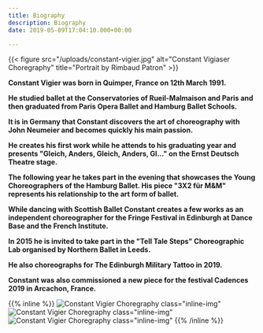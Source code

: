 ```yaml
---
title: Biography
description: Biography
date: 2019-05-09T17:04:10.000+00:00

---
```

{{< figure src="/uploads/constant-vigier.jpg" alt="Constant Vigiaser Choregraphy" title="Portrait by Rimbaud Patron" >}}
<br/>

**Constant Vigier was born in Quimper, France on 12th March 1991.**

**He studied ballet at the Conservatories of Rueil-Malmaison and Paris and then graduated from Paris Opera Ballet and Hamburg Ballet Schools.**

**It is in Germany that Constant discovers the art of choreography with John Neumeier and becomes quickly his main passion.**

**He creates his first work while he attends to his graduating year and presents "Gleich, Anders, Gleich, Anders, Gl..." on the Ernst Deutsch Theatre stage.**

**The following year he takes part in the evening that showcases the Young Choreographers of the Hamburg Ballet. His piece "3X2 für M&M" represents his relationship to the art form of ballet.**

**While dancing with Scottish Ballet Constant creates a few works as an independent choreographer for the Fringe Festival in Edinburgh at Dance Base and the French Institute.** 

**In 2015 he is invited to take part in the "Tell Tale Steps" Choreographic Lab organised by Northern Ballet in Leeds.**

**He also choreographs for The Edinburgh Military Tattoo in 2019.**

**Constant was also commissioned a new piece for the festival Cadences 2019 in Arcachon, France.**

{{% inline %}}
![Constant Vigier Choregraphy class="inline-img"](/uploads/constant-vigier-1.jpg "Constant Vigier Choregraphy")
![Constant Vigier Choregraphy class="inline-img"](/uploads/constant-vigier-2.jpg "Constant Vigier Choregraphy")
![Constant Vigier Choregraphy class="inline-img"](/uploads/constant-vigier-3.jpg "Constant Vigier Choregraphy")
{{% /inline %}}